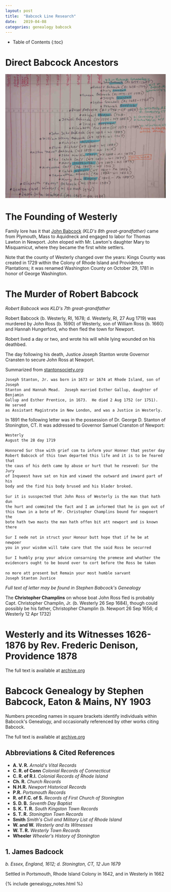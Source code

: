 ```yaml
---
layout: post
title:  "Babcock Line Research"
date:   2019-04-08
categories: genealogy babcock
---
```


  * Table of Contents
  {:toc}


# Direct Babcock Ancestors
![Direct Ancestors of the Babcock Line](/assets/genealogy/babcock.direct.ancestors.jpg)




# The Founding of Westerly

Family lore has it that [John Babcock](#babcock-john) *(KLD's 8th great-grandfather)*
came from Plymouth, Mass to Aquidneck and engaged to labor for Thomas Lawton
in Newport.  John eloped with Mr. Lawton's daughter Mary to Misquamicut, where
they became the first white settlers.

Note that the county of Westerly changed over the years: Kings County was
created in 1729 within the Colony of Rhode Island and Providence Plantations; it
was renamed Washington County on October 29, 1781 in honor of George Washington.


# The Murder of Robert Babcock
*Robert Babcock was KLD's 7th great-grandfather*

Robert Babcock (b. Westerly, RI, 1678; d. Westerly, RI, 27 Aug 1719) was
murdered by John Ross (b. 1690) of Westerly, son of William Ross (b. 1660)
and Hannah Hungerford, who then fled the town for Newport.

Robert lived a day or two, and wrote his will while lying wounded on his deathbed.

The day following his death, Justice Joseph Stanton wrote Governor Cransten to
secure John Ross at Newport.

Summarized from [stantonsociety.org](http://stantonsociety.org/Second%20Site/p8.htm):

    Joseph Stanton, Jr. was born in 1673 or 1674 at Rhode Island, son of Joseph
    Stanton and Hannah Mead.  Joseph married Esther Gallup, daughter of Benjamin
    Gallup and Esther Prentice, in 1673.  He died 2 Aug 1752 (or 1751).  He served
    as Assistant Magistrate in New London, and was a Justice in Westerly.

In 1891 the following letter was in the possession of Dr. George D. Stanton of
Stonington, CT.  It was addressed to Governor Samuel Cranston of Newport:

    Westerly
    August the 28 day 1719
    
    Honnored Sur thse with grief com to inform your Honner that yester day
    Robert Babcock of this town departed this life and it is to be feared that
    the caus of his deth came by abuse or hurt that he reseved: Sur the Jury
    of Inqueest have sat on him and viewed the outward and inward part of his
    body and the find his body brused and his blader broked.
    
    Sur it is susspected that John Ross of Westerly is the man that hath dun
    the hurt and commited the fact and I am informed that he is gon out of
    this town in a bote of Mr. Christopher Champlins bound for newpoert the
    bote hath two masts the man hath offen bit att newport and is known there
    
    Sur I nede not in struct your Honour butt hope that if he be at newpoer
    you in your wisdom will take care that the said Ross be securred
    
    Sur I humbly pray your advice consarning the premese and whather the
    evidencers ought to be bound over to cort before the Ross be taken
    
    no more att present but Remain your most humble sarvant
    Joseph Stanton Justice

*Full text of letter may be found in Stephen Babcock's Genealogy*

The **Christopher Champlins** on whose boat John Ross fled is probably Capt.
Christopher Champlin, Jr. (b. Westerly 26 Sep 1684), though could possibly be
his father, Christopher Champlin (b. Newport 26 Sep 1656; d Westerly 12 Apr 1732)


# Westerly and its Witnesses 1626-1876 by Rev. Frederic Denison, Providence 1878

The full text is available at [archive.org](https://archive.org/details/westerlyrhodeisl00deni/page/n4)


# Babcock Genealogy by Stephen Babcock, Eaton & Mains, NY 1903

Numbers preceding names in square brackets identify individuals within
Babcock's Genealogy, and occasionally referenced by other works citing Babcock.

The full text is available at [archive.org](https://archive.org/details/babcockgenealogy00babc/page/n5)

## Abbreviations & Cited References

  * **A. V. R.** *Arnold's Vital Records*
  * **C. R. of Conn** *Colonial Records of Connecticut*
  * **C. R. of R.I.** *Colonial Records of Rhode Island*
  * **Ch. R.** *Church Records*
  * **N.H.R.** *Newport Historical Records*
  * **P.R.** *Portsmouth Records*
  * **R. of F.C. of S.** *Records of First Church of Stonington*
  * **S. D. B.** *Seventh Day Baptist*
  * **S. K. T. R.** *South Kingston Town Records*
  * **S. T. R.** *Stonington Town Records*
  * **Smith** *Smith's Civil and Military List of Rhode Island*
  * **W. and W.** *Westerly and its Witnesses*
  * **W. T. R.** *Westerly Town Records*
  * **Wheeler** *Wheeler's History of Stonington*

## 1. James Badcock
*b. Essex, England, 1612; d. Stonington, CT, 12 Jun 1679*

Settled in Portsmouth, Rhode Island Colony in 1642, and in Westerly in 1662


{% include genealogy_notes.html %}
